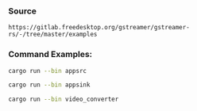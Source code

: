 ### Source
```
https://gitlab.freedesktop.org/gstreamer/gstreamer-rs/-/tree/master/examples
```

### Command Examples:
```bash
cargo run --bin appsrc
```

```bash
cargo run --bin appsink
```

```bash
cargo run --bin video_converter
```
